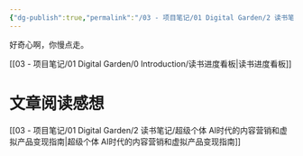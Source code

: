 ```yaml
---
{"dg-publish":true,"permalink":"/03 - 项目笔记/01 Digital Garden/2 读书笔记/读书笔记/","noteIcon":""}
---
```



好奇心啊，你慢点走。

[[03 - 项目笔记/01 Digital Garden/0 Introduction/读书进度看板\|读书进度看板]]

# 文章阅读感想

[[03 - 项目笔记/01 Digital Garden/2 读书笔记/超级个体 AI时代的内容营销和虚拟产品变现指南\|超级个体 AI时代的内容营销和虚拟产品变现指南]]